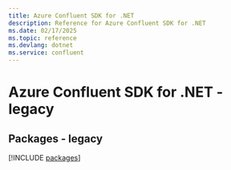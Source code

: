 ```yaml
---
title: Azure Confluent SDK for .NET
description: Reference for Azure Confluent SDK for .NET
ms.date: 02/17/2025
ms.topic: reference
ms.devlang: dotnet
ms.service: confluent
---
```

# Azure Confluent SDK for .NET - legacy
## Packages - legacy
[!INCLUDE [packages](confluent-index.md)]